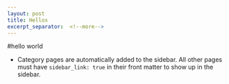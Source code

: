 ```yaml
---
layout: post
title: Hellos
excerpt_separator:  <!--more-->
---
```


#hello world
* Category pages are automatically added to the sidebar. All other pages
  must have `sidebar_link: true` in their front matter to show up in
  the sidebar.